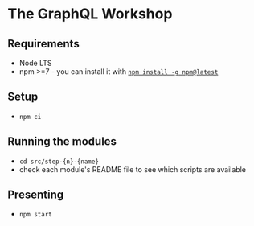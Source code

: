 # The GraphQL Workshop

## Requirements

- Node LTS
- npm >=7 - you can install it with [`npm install -g npm@latest`](https://docs.npmjs.com/try-the-latest-stable-version-of-npm)

## Setup

- `npm ci`

## Running the modules

- `cd src/step-{n}-{name}`
- check each module's README file to see which scripts are available

## Presenting

- `npm start`

